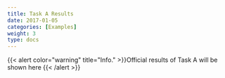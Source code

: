 ```yaml
---
title: Task A Results
date: 2017-01-05
categories: [Examples]
weight: 3
type: docs  
---
```

<style>
.full-width-image {
            width: 80%;
            height: auto; /* Maintains the aspect ratio */
        }
</style>


{{< alert color="warning" title="Info." >}}Official results of Task A will be shown here
 {{< /alert >}}